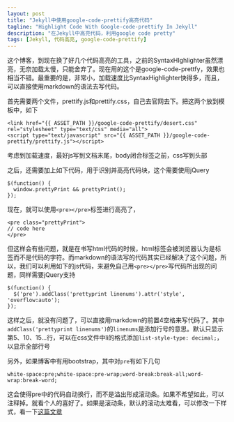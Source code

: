 ```yaml
---
layout: post
title: "Jekyll中使用google-code-prettify高亮代码"
tagline: "Highlight Code With Google-code-prettify In Jekyll"
description: "在Jekyll中高亮代码，利用google code pretty"
tags: [Jekyll, 代码高亮, google-code-prettify]
---
```


这个博客，到现在换了好几个代码高亮的工具，之前的SyntaxHIghlighter虽然漂亮，无奈加载太慢，只能舍弃了。现在用的这个是google-code-prettfy，效果也相当不错。最重要的是，非常小，加载速度比SyntaxHighlighter快得多，而且，可以直接使用markdown的语法去写代码。

首先需要两个文件，prettify.js和prettify.css，自己去官网去下。把这两个放到模板中，如下

    <link href="{{ ASSET_PATH }}/google-code-prettify/desert.css" rel="stylesheet" type="text/css" media="all">
    <script type="text/javascript" src="{{ ASSET_PATH }}/google-code-prettify/prettify.js"></script>

考虑到加载速度，最好js写到文档末尾，body闭合标签之前，css写到头部

之后，还需要加上如下代码，用于识别并高亮代码块，这个需要使用jQuery

    $(function() {
      window.prettyPrint && prettyPrint();
    });
      

现在，就可以使用`<pre></pre>`标签进行高亮了，

    <pre class="prettyPrint">
    // code here
    </pre>

但这样会有些问题，就是在书写html代码的时候，html标签会被浏览器认为是标签而不是代码的字符。而markdown的语法写的代码其实已经解决了这个问题，所以，我们可以利用如下的js代码，来避免自己用`<pre></pre>`写代码所出现的问题，同样需要jQuery支持

    $(function() {
      $('pre').addClass('prettyprint linenums').attr('style', 'overflow:auto');
    });

这样之后，就没有问题了，可以直接用markdown的前置4空格来写代码了。其中`addClass('prettyprint linenums')`的`linenums`是添加行号的意思。默认只显示第5、10、15...行，可以在css文件中li的格式添加`list-style-type: decimal;`，以显示全部行号

另外，如果博客中有用bootstrap，其中对`pre`有如下几句

    white-space:pre;white-space:pre-wrap;word-break:break-all;word-wrap:break-word;

这会使得pre中的代码自动换行，而不是溢出形成滚动条。如果不希望如此，可以注释掉。就看个人的喜好了。如果是滚动条，默认的滚动太难看，可以修改一下样式，看一下[这篇文章][scroll]

[scroll]: http://www.javascript100.com/?p=756




